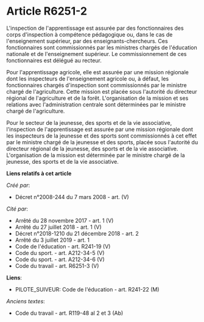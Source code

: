 # Article R6251-2

L'inspection de l'apprentissage est assurée par des fonctionnaires des corps d'inspection à compétence pédagogique ou, dans
le cas de l'enseignement supérieur, par des enseignants-chercheurs. Ces fonctionnaires sont commissionnés par les ministres
chargés de l'éducation nationale et de l'enseignement supérieur. Le commissionnement de ces fonctionnaires est délégué au
recteur.

Pour l'apprentissage agricole, elle est assurée par une mission régionale dont les inspecteurs de l'enseignement agricole ou,
à défaut, les fonctionnaires chargés d'inspection sont commissionnés par le ministre chargé de l'agriculture. Cette mission
est placée sous l'autorité du directeur régional de l'agriculture et de la forêt. L'organisation de la mission et ses
relations avec l'administration centrale sont déterminées par le ministre chargé de l'agriculture.

Pour le secteur de la jeunesse, des sports et de la vie associative, l'inspection de l'apprentissage est assurée par une
mission régionale dont les inspecteurs de la jeunesse et des sports sont commissionnés à cet effet par le ministre chargé de
la jeunesse et des sports, placée sous l'autorité du directeur régional de la jeunesse, des sports et de la vie associative.
L'organisation de la mission est déterminée par le ministre chargé de la jeunesse, des sports et de la vie associative.

**Liens relatifs à cet article**

_Créé par_:

  - Décret n°2008-244 du 7 mars 2008 - art. (V)

_Cité par_:

  - Arrêté du 28 novembre 2017 - art. 1 (V)
  - Arrêté du 27 juillet 2018 - art. 1 (V)
  - Décret n°2018-1210 du 21 décembre 2018 - art. 2
  - Arrêté du 3 juillet 2019 - art. 1
  - Code de l'éducation - art. R241-19 (V)
  - Code du sport. - art. A212-34-5 (V)
  - Code du sport. - art. A212-34-6 (V)
  - Code du travail - art. R6251-3 (V)

**Liens**:

  - PILOTE_SUIVEUR: Code de l'éducation - art. R241-22 (M)

_Anciens textes_:

  - Code du travail - art. R119-48 al 2 et 3 (Ab)
